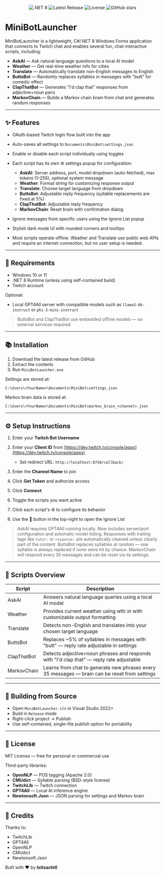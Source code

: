 <p align="center">
  <img src="https://img.shields.io/badge/.NET-8.0-blue" alt=".NET 8">
  <img src="https://img.shields.io/github/v/release/Ixitxachitl/MiniBotLauncher" alt="Latest Release">
  <img src="https://img.shields.io/github/license/Ixitxachitl/MiniBotLauncher" alt="License">
  <img src="https://img.shields.io/github/stars/Ixitxachitl/MiniBotLauncher?style=social" alt="GitHub stars">
</p>

# MiniBotLauncher

MiniBotLauncher is a lightweight, C#/.NET 8 Windows Forms application that connects to Twitch chat and enables several fun, chat-interactive scripts, including:

* **AskAI** — Ask natural language questions to a local AI model
* **Weather** — Get real-time weather info for cities
* **Translate** — Automatically translate non-English messages to English
* **ButtsBot** — Randomly replaces syllables in messages with "butt" for comedic effect
* **ClapThatBot** — Generates "I'd clap that" responses from adjective+noun pairs
* **MarkovChain** — Builds a Markov chain brain from chat and generates random responses

---

## ✨ Features

* OAuth-based Twitch login flow built into the app
* Auto-saves all settings to `Documents\MiniBot\settings.json`
* Enable or disable each script individually using toggles
* Each script has its own ⚙️ settings popup for configuration:

  * **AskAI**: Server address, port, model dropdown (auto-fetched), max tokens (1–255), optional system message
  * **Weather**: Format string for customizing response output
  * **Translate**: Choose target language from dropdown
  * **ButtsBot**: Adjustable reply frequency (syllable replacements are fixed at 5%)
  * **ClapThatBot**: Adjustable reply frequency
  * **MarkovChain**: Reset brain with confirmation dialog
* Ignore messages from specific users using the Ignore List popup
* Stylish dark mode UI with rounded corners and tooltips
* Most scripts operate offline. Weather and Translate use public web APIs and require an internet connection, but no user setup is needed.

---

## 💪 Requirements

* Windows 10 or 11
* .NET 8 Runtime (unless using self-contained build)
* Twitch account

Optional:

* Local GPT4All server with compatible models such as `llama3-8b-instruct` or `phi-3-mini-instruct`

> ButtsBot and ClapThatBot use embedded offline models — no external services required.

---

## 📚 Installation

1. Download the latest release from GitHub
2. Extract the contents
3. Run `MiniBotLauncher.exe`

Settings are stored at:

```
C:\Users\<YourName>\Documents\MiniBot\settings.json
```

Markov brain data is stored at:

```
C:\Users\<YourName>\Documents\MiniBot\markov_brain_<channel>.json
```

---

## ⚙️ Setup Instructions

1. Enter your **Twitch Bot Username**
2. Enter your **Client ID** from [https://dev.twitch.tv/console/apps](https://dev.twitch.tv/console/apps)

   * Set redirect URL: `http://localhost:8750/callback/`
3. Enter the **Channel Name** to join
4. Click **Get Token** and authorize access
5. Click **Connect**
6. Toggle the scripts you want active
7. Click each script's ⚙️ to configure its behavior
8. Use the 📄 button in the top-right to open the Ignore List

> AskAI requires GPT4All running locally. Now includes server/port configuration and automatic model listing.
> Responses with trailing tags like `tutor:` or `response:` are automatically cleaned unless clearly part of the content.
> ButtsBot replaces syllables at random — one syllable is always replaced if none were hit by chance.
> MarkovChain will respond every 35 messages and can be reset via its settings.

---

## 🔹 Scripts Overview

| Script      | Description                                                                                   |
| ----------- | --------------------------------------------------------------------------------------------- |
| AskAI       | Answers natural language queries using a local AI model                                       |
| Weather     | Provides current weather using wttr.in with customizable output formatting                    |
| Translate   | Detects non-English and translates into your chosen target language                           |
| ButtsBot    | Replaces \~5% of syllables in messages with "butt" — reply rate adjustable in settings        |
| ClapThatBot | Detects adjective+noun phrases and responds with "I'd clap that" — reply rate adjustable      |
| MarkovChain | Learns from chat to generate new phrases every 35 messages — brain can be reset from settings |

---

## 🚀 Building from Source

* Open `MiniBotLauncher.sln` in Visual Studio 2022+
* Build in `Release` mode
* Right-click project → Publish
* Use self-contained, single-file publish option for portability

---

## 📄 License

MIT License — free for personal or commercial use

Third-party libraries:

* **OpenNLP** — POS tagging (Apache 2.0)
* **CMUdict** — Syllable parsing (BSD-style license)
* **TwitchLib** — Twitch connection
* **GPT4All** — Local AI inference engine
* **Newtonsoft.Json** — JSON parsing for settings and Markov brain

---

## 🚀 Credits

Thanks to:

* TwitchLib
* GPT4All
* OpenNLP
* CMUdict
* Newtonsoft.Json

Built with ❤️ by **Ixitxachitl**
